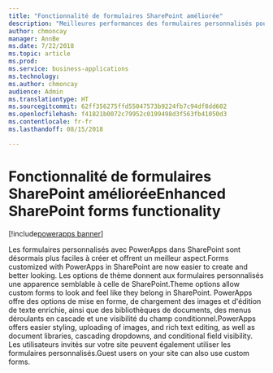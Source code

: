 ```yaml
---
title: "Fonctionnalité de formulaires SharePoint améliorée"
description: "Meilleures performances des formulaires personnalisés pour SharePoint"
author: chmoncay
manager: AnnBe
ms.date: 7/22/2018
ms.topic: article
ms.prod: 
ms.service: business-applications
ms.technology: 
ms.author: chmoncay
audience: Admin
ms.translationtype: HT
ms.sourcegitcommit: 62ff356275ffd55047573b9224fb7c94df8dd602
ms.openlocfilehash: f41821b0072c79952c0199498d3f563fb41050d3
ms.contentlocale: fr-fr
ms.lasthandoff: 08/15/2018

---
```

# <a name="enhanced-sharepoint-forms-functionality"></a><span data-ttu-id="c634d-103">Fonctionnalité de formulaires SharePoint améliorée</span><span class="sxs-lookup"><span data-stu-id="c634d-103">Enhanced SharePoint forms functionality</span></span>

[!include[powerapps banner](../includes/powerapps.md)]




<span data-ttu-id="c634d-104">Les formulaires personnalisés avec PowerApps dans SharePoint sont désormais plus faciles à créer et offrent un meilleur aspect.</span><span class="sxs-lookup"><span data-stu-id="c634d-104">Forms customized with PowerApps in SharePoint are now easier to create and better looking.</span></span> <span data-ttu-id="c634d-105">Les options de thème donnent aux formulaires personnalisés une apparence semblable à celle de SharePoint.</span><span class="sxs-lookup"><span data-stu-id="c634d-105">Theme options allow custom forms to look and feel like they belong in SharePoint.</span></span> <span data-ttu-id="c634d-106">PowerApps offre des options de mise en forme, de chargement des images et d'édition de texte enrichie, ainsi que des bibliothèques de documents, des menus déroulants en cascade et une visibilité du champ conditionnel.</span><span class="sxs-lookup"><span data-stu-id="c634d-106">PowerApps offers easier styling, uploading of images, and rich text editing, as well as document libraries, cascading dropdowns, and conditional field visibility.</span></span> <span data-ttu-id="c634d-107">Les utilisateurs invités sur votre site peuvent également utiliser les formulaires personnalisés.</span><span class="sxs-lookup"><span data-stu-id="c634d-107">Guest users on your site can also use custom forms.</span></span>


